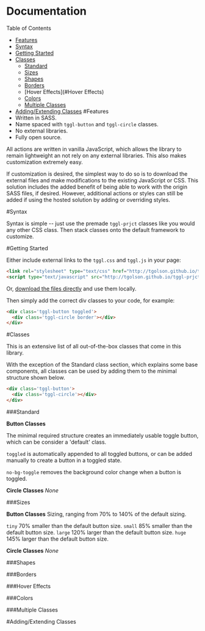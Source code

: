 # Documentation

Table of Contents

* [Features](#Features)
* [Syntax](#Syntax)
* [Getting Started](#GettingStarted)
* [Classes](#Classes)
  * [Standard](#Standard)
  * [Sizes](#Sizes)
  * [Shapes](#Shapes)
  * [Borders](#Borders)
  * [Hover Effects](#Hover Effects)
  * [Colors](#Colors)
  * [Multiple Classes](#MultipleClasses)
* [Adding/Extending Classes](#AddExtendClasses)
<a name='Features'></a>
#Features</a>
* Written in SASS.
* Name spaced with ```tggl-button``` and ```tggl-circle``` classes.
* No external libraries.
* Fully open source.

All actions are written in vanilla JavaScript, which allows the library to remain lightweight an not rely on any external libraries. This also makes customization extremely easy.

If customization is desired, the simplest way to do so is to download the external files and make modifications to the existing JavaScript or CSS. This solution includes the added benefit of being able to work with the origin SASS files, if desired. However, additional actions or styles can still be added if using the hosted solution by adding or overriding styles.

<a name='Syntax'></a>
#Syntax

Syntax is simple -- just use the premade ```tggl-prjct``` classes like you would any other CSS class. Then stack classes onto the default framework to customize.

<a name='GettingStarted'></a>
#Getting Started

Either include external links to the ```tggl.css``` and ```tggl.js``` in your page:

```html
<link rel="stylesheet" type="text/css" href="http://tgolson.github.io/tggl-prjct/stylesheetes/tggl.css">
<script type="text/javascript" src="http://tgolson.github.io/tggl-prjct/js/tggl.js"></script>
```
Or, [download the files directly](https://github.com/TGOlson/tggl-prjct/archive/gh-pages.zip) and use them locally.

Then simply add the correct div classes to your code, for example:

```html
<div class='tggl-button toggled'>
  <div class='tggl-circle border'></div>
</div>
```
<a name='Classes'></a>
#Classes

This is an extensive list of all out-of-the-box classes that come in this library.

With the exception of the Standard class section, which explains some base components, all classes can be used by adding them to the minimal structure shown below.

```html
<div class='tggl-button'>
  <div class='tggl-circle'></div>
</div>
```

<a name='Standard'></a>
###Standard

  **Button Classes**

  The minimal required structure creates an immediately usable toggle button, which can be consider a 'default' class.

  ```toggled``` is automatically appended to all toggled buttons, or can be added manually to create a button in a toggled state.

  ```no-bg-toggle``` removes the background color change when a button is toggled.

  **Circle Classes**
  *None*

<a name='Sizes'></a>
###Sizes

  **Button Classes**
  Sizing, ranging from 70% to 140% of the default sizing.

  ```tiny``` 70% smaller than the default button size.
  ```small``` 85% smaller than the default button size.
  ```large``` 120% larger than the default button size.
  ```huge``` 145% larger than the default button size.

  **Circle Classes**
  *None*

<a name='Shapes'></a>
###Shapes

<a name='Borders'></a>
###Borders

<a name='HoverEffects'></a>
###Hover Effects

<a name='Colors'></a>
###Colors

<a name='MultipleClasses'></a>
###Multiple Classes

<a name='AddExtendClasses'></a>
#Adding/Extending Classes


